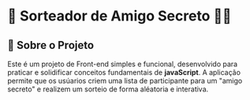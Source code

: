 # 🎁 Sorteador de Amigo Secreto 🎉✨

## 📖 Sobre o Projeto

Este é um projeto de Front-end simples e funcional, desenvolvido para praticar e solidificar conceitos fundamentais de **javaScript**. 
A aplicação permite que os usúarios criem uma lista de participante para um "amigo secreto" e realizem um sorteio de forma aléatoria e interativa.